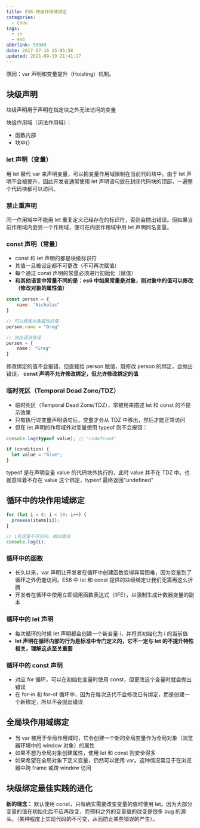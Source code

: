 ```yaml
---
title: ES6 块级作用域绑定
categories:
  - Code
tags:
  - js
  - es6
abbrlink: 50949
date: 2017-07-16 15:05:58
updated: 2021-09-19 21:41:27
---
```


原因：var 声明和变量提升（Hoisting）机制。

## 块级声明

块级声明用于声明在指定块之外无法访问的变量

块级作用域（词法作用域）：

- 函数内部
- 块中{}

### let 声明（变量）

用 let 替代 var 来声明变量，可以把变量作用域限制在当前代码块中。由于 let 声明不会被提升，因此开发者通常使用 let 声明语句放在封闭代码块的顶部，一遍整个代码块都可以访问。

### 禁止重声明

同一作用域中不能用 let 重复定义已经存在的标识符，否则会抛出错误。但如果当前作用域内嵌另一个作用域，便可在内嵌作用域中用 let 声明同名变量。

### const 声明（常量）

- const 和 let 声明的都是块级标识符
- 其值一旦被设定都不可更改（不可再次赋值）
- 每个通过 const 声明的常量必须进行初始化（赋值）
- **和其他语言中常量不同的是：es6 中如果常量是对象，则对象中的值可以修改（修改对象的属性值）**

```js
const person = {
    name: "Nicholas"
}

// 可以修改对象属性的值
person.name = "Greg"

// 抛出语法错误
person = {
    name： "Greg"
}
```

修改绑定的值不会报错，但直接给 person 赋值，既修改 person 的绑定，会抛出错误。
**const 声明不允许修改绑定，但允许修改绑定的值**

### 临时死区（Temporal Dead Zone/TDZ）

- 临时死区（Temporal Dead Zone/TDZ），常被用来描述 let 和 const 的不提示效果
- 只有执行过变量声明语句后，变量才会从 TDZ 中移出，然后才能正常访问
- 但在 let 声明的作用域外对变量使用 typeof 则不会报错：

```js
console.log(typeof value); // "undefined"

if (condition) {
  let value = "blue";
}
```

typeof 是在声明变量 value 的代码块外执行的，此时 value 并不在 TDZ 中。也就意味着不存在 value 这个绑定，typeof 最终返回"undefined"

## 循环中的块作用域绑定

```js
for (let i = 0; i < 10; i++) {
  prosess(items[i]);
}

// i在这里不可访问，抛出错误
console.log(i);
```

### 循环中的函数

- 长久以来，var 声明让开发者在循环中创建函数变得异常困难，因为变量到了循环之外仍能访问。ES6 中 let 和 const 提供的块级绑定让我们无需再这么折腾
- 开发者在循环中使用立即调用函数表达式（IIFE），以强制生成计数器变量的副本

### 循环中的 let 声明

- 每次循环的时候 let 声明都会创建一个新变量 i，并将其初始化为 i 的当前值
- **let 声明在循环内部的行为是标准中专门定义的，它不一定与 let 的不提升特性相关，理解这点至关重要**

### 循环中的 const 声明

- 对应 for 循环，可以在初始化变量时使用 const，但更改这个变量时就会抛出错误
- 在 for-in 和 for-of 循环中，因为在每次迭代不会修改已有绑定，而是创建一个新绑定，所以不会抛出错误

## 全局块作用域绑定

- 当 var 被用于全局作用域时，它会创建一个新的全局变量作为全局对象（浏览器环境中的 window 对象）的属性
- 如果不想为全局对象创建属性，使用 let 和 const 则安全得多
- 如果希望在全局对象下定义变量，仍然可以使用 var。这种情况常见于在浏览器中跨 frame 或跨 window 访问

## 块级绑定最佳实践的进化

**新的理念：**
默认使用 const，只有确实需要改变变量的值时使用 let。因为大部分变量的值在初始化后不应再改变，而预料之外的变量值的改变是很多 bug 的源头。（某种程度上实现代码的不可变，从而防止某些错误的产生）。
